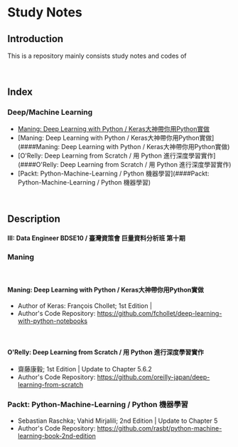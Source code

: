 # Study Notes

## Introduction

This is a repository mainly consists study notes and codes of 

<br>

## Index

### Deep/Machine Learning
* [Maning: Deep Learning with Python / Keras大神帶你用Python實做](####Maning)
* [Maning: Deep Learning with Python / Keras大神帶你用Python實做](####Maning: Deep Learning with Python / Keras大神帶你用Python實做)
* [O'Relly: Deep Learning from Scratch / 用 Python 進行深度學習實作](####O'Relly: Deep Learning from Scratch / 用 Python 進行深度學習實作)
* [Packt: Python-Machine-Learning / Python 機器學習](####Packt: Python-Machine-Learning / Python 機器學習)


<br>

## Description

####  **III: Data Engineer BDSE10 / 臺灣資策會 巨量資料分析班 第十期** 

### Maning

<br>

####  **Maning: Deep Learning with Python / Keras大神帶你用Python實做** 
  * Author of Keras: François Chollet; 1st Edition |
  * Author's Code Repository: https://github.com/fchollet/deep-learning-with-python-notebooks

<br>

####  **O'Relly: Deep Learning from Scratch / 用 Python 進行深度學習實作** 
  * 齋藤康毅; 1st Edition | Update to Chapter 5.6.2
  * Author's Code Repository: https://github.com/oreilly-japan/deep-learning-from-scratch


###  **Packt: Python-Machine-Learning / Python 機器學習** 
  * Sebastian Raschka; Vahid Mirjalili; 2nd Edition | Update to Chapter 5
  * Author's Code Repository: https://github.com/rasbt/python-machine-learning-book-2nd-edition
